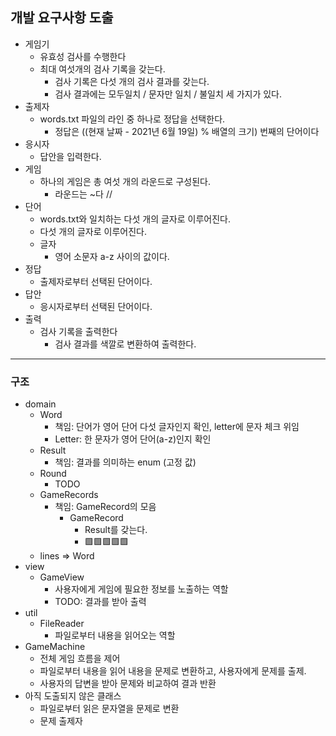 
## 개발 요구사항 도출

- 게임기
  - 유효성 검사를 수행한다
  - 최대 여섯개의 검사 기록을 갖는다.
    - 검사 기록은 다섯 개의 검사 결과를 갖는다.
    - 검사 결과에는 모두일치 / 문자만 일치 / 불일치 세 가지가 있다.
- 출제자
  - words.txt 파일의 라인 중 하나로 정답을 선택한다.
    - 정답은 ((현재 날짜 - 2021년 6월 19일) % 배열의 크기) 번째의 단어이다
- 응시자
  - 답안을 입력한다.
- 게임
  - 하나의 게임은 총 여섯 개의 라운드로 구성된다.
    - 라운드는 ~다 // 
- 단어
  - words.txt와 일치하는 다섯 개의 글자로 이루어진다.
  - 다섯 개의 글자로 이루어진다.
  - 글자
    - 영어 소문자 a-z 사이의 값이다.
- 정답
  - 출제자로부터 선택된 단어이다.
- 답안
  - 응시자로부터 선택된 단어이다.
- 출력
  - 검사 기록을 출력한다
    - 검사 결과를 색깔로 변환하여 출력한다.

---

### 구조
- domain
  - Word
    - 책임: 단어가 영어 단어 다섯 글자인지 확인, letter에 문자 체크 위임
    - Letter: 한 문자가 영어 단어(a-z)인지 확인 
  - Result
    - 책임: 결과를 의미하는 enum (고정 값)
  - Round
    - TODO 
  - GameRecords
    - 책임: GameRecord의 모음
      - GameRecord
        - Result를 갖는다. 
        - 🟩🟩🟩🟩🟩
  - lines => Word
- view
  - GameView
    - 사용자에게 게임에 필요한 정보를 노출하는 역할
    - TODO: 결과를 받아 출력
- util
  - FileReader
    - 파일로부터 내용을 읽어오는 역할
- GameMachine
  - 전체 게임 흐름을 제어
  - 파일로부터 내용을 읽어 내용을 문제로 변환하고, 사용자에게 문제를 출제.
  - 사용자의 답변을 받아 문제와 비교하여 결과 반환
- 아직 도출되지 않은 클래스
  - 파일로부터 읽은 문자열을 문제로 변환
  - 문제 출제자
